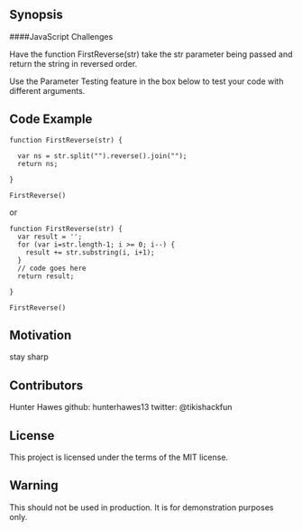 ## Synopsis

####JavaScript Challenges

Have the function FirstReverse(str) take the str parameter being passed and return the string in reversed order. 

Use the Parameter Testing feature in the box below to test your code with different arguments.

## Code Example

```
function FirstReverse(str) { 
  
  var ns = str.split("").reverse().join("");
  return ns; 
         
} 

FirstReverse()
```

or

```
function FirstReverse(str) { 
  var result = '';
  for (var i=str.length-1; i >= 0; i--) {
    result += str.substring(i, i+1);
  }
  // code goes here  
  return result; 
         
}

FirstReverse()
```


## Motivation

stay sharp


## Contributors

Hunter Hawes
github: hunterhawes13
twitter: @tikishackfun

## License

This project is licensed under the terms of the MIT license.

## Warning

This should not be used in production. It is for demonstration purposes only.
